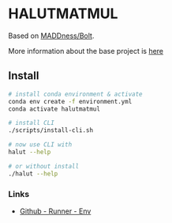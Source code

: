 # HALUTMATMUL

Based on [MADDness/Bolt](https://github.com/dblalock/bolt).

More information about the base project is [here](maddness/README.md)

## Install

```bash
# install conda environment & activate
conda env create -f environment.yml
conda activate halutmatmul

# install CLI
./scripts/install-cli.sh

# now use CLI with
halut --help

# or without install
./halut --help
```
### Links

* [Github - Runner - Env](https://github.com/actions/virtual-environments/blob/main/images/linux/Ubuntu2004-Readme.md)

